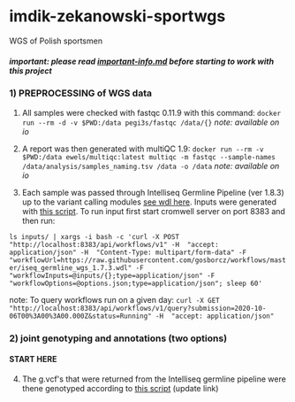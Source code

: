 # imdik-zekanowski-sportwgs
WGS of Polish sportsmen

#### *important: please read [important-info.md](preprocessing/important-info.md) before starting to work with this project*

### 1) PREPROCESSING of WGS data

1. All samples were checked with fastqc 0.11.9 with this command:
`docker run --rm -d -v $PWD:/data pegi3s/fastqc /data/{}`
*note: available on io*

2. A report was then generated with multiQC 1.9:
`docker run --rm -v $PWD:/data ewels/multiqc:latest multiqc -m fastqc --sample-names /data/analysis/samples_naming.tsv /data -o /data`
*note: available on io*

3. Each sample was passed through Intelliseq Germline Pipeline (ver 1.8.3) up to the variant calling modules [see wdl here](https://raw.githubusercontent.com/gosborcz/workflows/master/iseq_germline_wgs_1.8.3.wdl).
Inputs were generated with [this script](prepocressing/generate-inputs.sh). To run input first start cromwell server on port 8383 and then run:

`ls inputs/ | xargs -i bash -c 'curl -X POST "http://localhost:8383/api/workflows/v1" -H  "accept: application/json" -H  "Content-Type: multipart/form-data" -F "workflowUrl=https://raw.githubusercontent.com/gosborcz/workflows/master/iseq_germline_wgs_1.7.3.wdl" -F "workflowInputs=@inputs/{};type=application/json" -F "workflowOptions=@options.json;type=application/json"; sleep 60'`

note: To query workflows run on a given day: `curl -X GET "http://localhost:8383/api/workflows/v1/query?submission=2020-10-06T00%3A00%3A00.000Z&status=Running" -H  "accept: application/json"`

### 2) joint genotyping and annotations (two options) 

#### START HERE ####

4. The g.vcf's that were returned from the Intelliseq germline pipeline were thene genotyped according to [this script](https://github.com/ippas/imdik-zekanowski-gts/blob/master/joint_genotyping.md) (update link)



